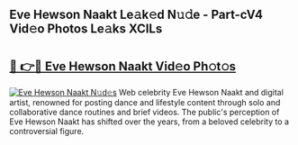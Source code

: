 ## Eve Hewson Naakt Le𝚊k𝚎d N𝚞𝚍e - Part-cV4 Vid𝚎o Photos Le𝚊ks XCILs

# <h2><a href="http://fb2ugj.evod.top/?m=Eve+Hewson+Naakt">🔗 👉🔴 Eve Hewson Naakt Vid𝚎o Ph𝚘t𝚘s</a></h2>

[![Eve Hewson Naakt N𝚞d𝚎s](https://i.imgur.com/8V9OHl7.gif)](http://fb2ugj.evod.top/?m=Eve+Hewson+Naakt)
Web celebrity Eve Hewson Naakt and digital artist, renowned for posting dance and lifestyle content through solo and collaborative dance routines and brief videos. The public's perception of Eve Hewson Naakt has shifted over the years, from a beloved celebrity to a controversial figure. 
